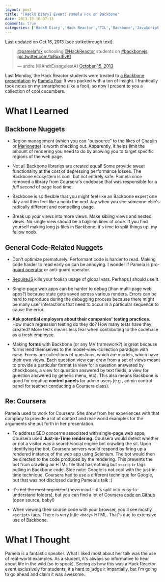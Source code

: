 ```yaml
---
layout: post
title: "[HackR Diary] Event: Pamela Fox on Backbone"
date: 2013-10-16 07:13
comments: true
categories: ['HackR Diary','Hack Reactor','TIL','Backbone','JavaScript','event','Coursera']
---
```


<p class="last-updated">Last updated on Oct 16, 2013 (see strikethrough text).</p>

<blockquote class="twitter-tweet"><p><a href="https://twitter.com/pamelafox">@pamelafox</a> schooling <a href="https://twitter.com/HackReactor">@HackReactor</a> students on <a href="https://twitter.com/search?q=%23backbonejs&amp;src=hash">#backbonejs</a> <a href="http://t.co/1xRuxIEvKl">pic.twitter.com/1xRuxIEvKl</a></p>&mdash; andre (@AndrEvangelestA) <a href="https://twitter.com/AndrEvangelestA/statuses/389949525588062209">October 15, 2013</a></blockquote>
<script async src="//platform.twitter.com/widgets.js" charset="utf-8"></script>

Last Monday, the Hack Reactor students were treated to [a Backbone presentation](http://backbone-3ways.appspot.com/) by [Pamela Fox](http://blog.pamelafox.org/). It was packed with a ton of insight. I frantically took notes on my smartphone (like a fool), so now I present to you a collection of cool cucumbers.

# What I Learned

## Backbone Nuggets

- Region management (which you can "outsource" to the likes of [Chaplin](http://chaplinjs.org/) or [Marionette](http://marionettejs.com/s)) is worth checking out. Apparently, it helps limit the amount of rendering you need to do by allowing you to target specific regions of the web page.

- Not all Backbone libraries are created equal! Some provide sweet functionality at the cost of depressing performance losses. The Backbone ecosystem is cool, but not entirely safe. Pamela once removed a library from Coursera's codebase that was responsible for a *full second* of page load time.

- Backbone is so flexible that you might feel like an Backbone expert one day and then feel like a noob the next day when you see someone else's radically different and compelling usage.

- Break up your views into more views. Make sibling views and nested views. No single view should be a bajillion lines of code. If you find yourself making long js files in Backbone, it's time to split things up, my fellow noob.

## General Code-Related Nuggets

- Don't optimize prematurely. Performant code is harder to read. Making code harder to read early on can be annoying. I wonder if Pamela is pro-[guard operator](/blog/2013/09/25/hackr-diary-first-impressions/#guard-operator) or anti-guard operator.

- [RequireJS](http://requirejs.org/) kills your foolish usage of global vars. Perhaps I should use it.

- Single-page web apps can be harder to debug (than multi-page web apps?) because state gets saved across various renders. Errors can be hard to reproduce during the debugging process because there might be many user interactions that need to occur in a particular sequence to cause the error.

- **Ask potential employers about their companies' testing practices.** How much regression testing do they do? How many tests have they created? More tests means less fear when contributing to the codebase as a fresh employee.

- Making **forms** with Backbone (or any MV framework?) is great because forms lend themselves to the model-view-collection paradigm with ease. Forms are collections of questions, which are models, which have their own views. Each question view can draw from a set of views meant to provide a particular format (a view for a question answered by checkboxes, a view for question answered by text fields, a view for question answered by generic menu, etc). This also means Backbone is good for creating **control panels** for admin users (e.g., admin control panel for teacher conducting a Coursera class).

## Re: Coursera

Pamela used to work for Coursera. She drew from her experiences with that company to provide a lot of context and real-world examples for the arguments she put forth in her presentation.

- To address SEO concerns associated with single-page web apps, Coursera used **Just-in-Time rendering**. Coursera would detect whether or not a visitor was a search/social engine bot crawling the sit. Upon identifying the bot, Coursera servers would respond by firing up a rendered instance of the web app using Selenium. The bot would then be directed to the code produced by the rendering. This prevents the bot from crawling an HTML file that has nothing but `<script>` tags pulling in Backbone code. Side note: Google is not cool with the just-in-time technique. Coursera had to use a different technique for Google, but that was not disclosed during Pamela's talk :(

- <del>It's not the most organized</del> (nevermind --it's split into easy-to-understand folders), but you can find a lot of Coursera [code on Github](https://github.com/coursera/forum-js-snapshot) (open source, baby!)

- When viewing their source code with your browser, you'll see mostly `<script>` tags. There is very little `<body>` HTML. That's due to extensive use of Backbone.

# What I Thought

Pamela is a fantastic speaker. What I liked most about her talk was the use of real-world examples. As a student, it's always so informative to hear about life in the wild (so to speak). Seeing as how this was a Hack Reactor event exclusively for students, it's hard to judge it impartially, but I'm going to go ahead and claim it was awesome.